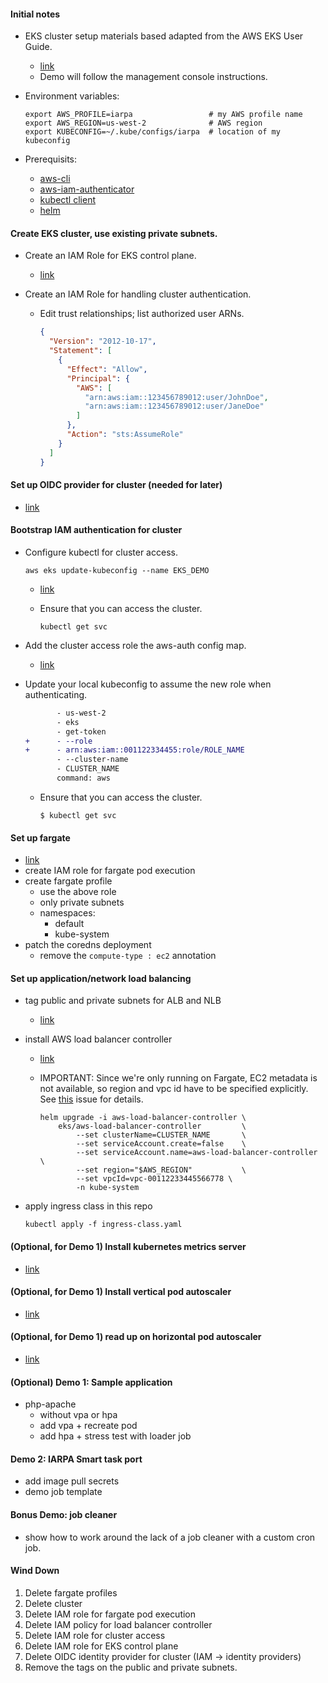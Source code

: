 
#### Initial notes

- EKS cluster setup materials based adapted from the AWS EKS User Guide.
  - [link](https://docs.aws.amazon.com/eks/latest/userguide)
  - Demo will follow the management console instructions.

- Environment variables:

  ```console
  export AWS_PROFILE=iarpa                 # my AWS profile name
  export AWS_REGION=us-west-2              # AWS region
  export KUBECONFIG=~/.kube/configs/iarpa  # location of my kubeconfig
  ```

- Prerequisits:
  - [aws-cli](https://docs.aws.amazon.com/cli/latest/userguide/cli-chap-welcome.html)
  - [aws-iam-authenticator](https://docs.aws.amazon.com/eks/latest/userguide/install-aws-iam-authenticator.html)
  - [kubectl client](https://kubernetes.io/docs/tasks/tools/)
  - [helm](https://helm.sh/docs/intro/install)


#### Create EKS cluster, use existing private subnets.

- Create an IAM Role for EKS control plane.
  - [link](https://docs.aws.amazon.com/eks/latest/userguide/service_IAM_role.html)

- Create an IAM Role for handling cluster authentication.
  - Edit trust relationships; list authorized user ARNs.
  
    ```json
    {
      "Version": "2012-10-17",
      "Statement": [
        {
          "Effect": "Allow",
          "Principal": {
            "AWS": [
              "arn:aws:iam::123456789012:user/JohnDoe",
              "arn:aws:iam::123456789012:user/JaneDoe"
            ]
          },
          "Action": "sts:AssumeRole"
        }
      ]
    }
    ```

#### Set up OIDC provider for cluster (needed for later)

- [link](https://docs.aws.amazon.com/eks/latest/userguide/enable-iam-roles-for-service-accounts.html)


#### Bootstrap IAM authentication for cluster

- Configure kubectl for cluster access.

  ```console
  aws eks update-kubeconfig --name EKS_DEMO
  ```

  - [link](https://docs.aws.amazon.com/eks/latest/userguide/getting-started-console.html#eks-configure-kubectl)

  - Ensure that you can access the cluster.

    ```console
    kubectl get svc
    ```

- Add the cluster access role the aws-auth config map.
  - [link](https://docs.aws.amazon.com/eks/latest/userguide/add-user-role.html)

- Update your local kubeconfig to assume the new role when authenticating.

  ```diff
         - us-west-2
         - eks
         - get-token
  +      - --role
  +      - arn:aws:iam::001122334455:role/ROLE_NAME
         - --cluster-name
         - CLUSTER_NAME
         command: aws
  ```

  - Ensure that you can access the cluster.

    ```
    $ kubectl get svc
    ```


#### Set up fargate

- [link](https://docs.aws.amazon.com/eks/latest/userguide/fargate-getting-started.html)
- create IAM role for fargate pod execution
- create fargate profile
  - use the above role
  - only private subnets
  - namespaces:
    - default
    - kube-system
- patch the coredns deployment
  - remove the `compute-type : ec2` annotation


#### Set up application/network load balancing

- tag public and private subnets for ALB and NLB
  - [link](https://docs.aws.amazon.com/eks/latest/userguide/alb-ingress.html)

- install AWS load balancer controller
  - [link](https://docs.aws.amazon.com/eks/latest/userguide/aws-load-balancer-controller.html)
  - IMPORTANT: Since we're only running on Fargate, EC2 metadata is not
    available, so region and vpc id have to be specified explicitly. See
    [this](https://github.com/kubernetes-sigs/aws-load-balancer-controller/issues/1659#issuecomment-728369347)
    issue for details.

    ```console
    helm upgrade -i aws-load-balancer-controller \
        eks/aws-load-balancer-controller         \
            --set clusterName=CLUSTER_NAME       \
            --set serviceAccount.create=false    \
            --set serviceAccount.name=aws-load-balancer-controller \
            --set region="$AWS_REGION"           \
            --set vpcId=vpc-00112233445566778 \
            -n kube-system
    ```

- apply ingress class in this repo

  ```console
  kubectl apply -f ingress-class.yaml
  ```


#### (Optional, for Demo 1) Install kubernetes metrics server

- [link](https://docs.aws.amazon.com/eks/latest/userguide/metrics-server.html)


#### (Optional, for Demo 1) Install vertical pod autoscaler

- [link](https://docs.aws.amazon.com/eks/latest/userguide/vertical-pod-autoscaler.html)


#### (Optional, for Demo 1) read up on horizontal pod autoscaler

- [link](https://docs.aws.amazon.com/eks/latest/userguide/horizontal-pod-autoscaler.html)


#### (Optional) Demo 1: Sample application

- php-apache
  - without vpa or hpa
  - add vpa + recreate pod
  - add hpa + stress test with loader job


#### Demo 2: IARPA Smart task port

- add image pull secrets
- demo job template


#### Bonus Demo: job cleaner

- show how to work around the lack of a job cleaner with a custom cron job.

#### Wind Down

1. Delete fargate profiles
2. Delete cluster
3. Delete IAM role for fargate pod execution
4. Delete IAM policy for load balancer controller
5. Delete IAM role for cluster access
6. Delete IAM role for EKS control plane
7. Delete OIDC identity provider for cluster (IAM -> identity providers)
8. Remove the tags on the public and private subnets.

